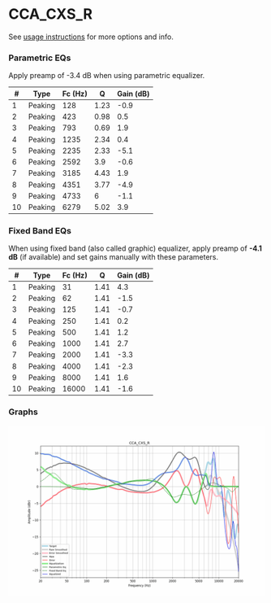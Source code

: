 # CCA_CXS_R
See [usage instructions](https://github.com/jaakkopasanen/AutoEq#usage) for more options and info.

### Parametric EQs
Apply preamp of -3.4 dB when using parametric equalizer.

|   # | Type    |   Fc (Hz) |    Q |   Gain (dB) |
|-----|---------|-----------|------|-------------|
|   1 | Peaking |       128 | 1.23 |        -0.9 |
|   2 | Peaking |       423 | 0.98 |         0.5 |
|   3 | Peaking |       793 | 0.69 |         1.9 |
|   4 | Peaking |      1235 | 2.34 |         0.4 |
|   5 | Peaking |      2235 | 2.33 |        -5.1 |
|   6 | Peaking |      2592 | 3.9  |        -0.6 |
|   7 | Peaking |      3185 | 4.43 |         1.9 |
|   8 | Peaking |      4351 | 3.77 |        -4.9 |
|   9 | Peaking |      4733 | 6    |        -1.1 |
|  10 | Peaking |      6279 | 5.02 |         3.9 |

### Fixed Band EQs
When using fixed band (also called graphic) equalizer, apply preamp of **-4.1 dB** (if available) and set gains manually with these parameters.

|   # | Type    |   Fc (Hz) |    Q |   Gain (dB) |
|-----|---------|-----------|------|-------------|
|   1 | Peaking |        31 | 1.41 |         4.3 |
|   2 | Peaking |        62 | 1.41 |        -1.5 |
|   3 | Peaking |       125 | 1.41 |        -0.7 |
|   4 | Peaking |       250 | 1.41 |         0.2 |
|   5 | Peaking |       500 | 1.41 |         1.2 |
|   6 | Peaking |      1000 | 1.41 |         2.7 |
|   7 | Peaking |      2000 | 1.41 |        -3.3 |
|   8 | Peaking |      4000 | 1.41 |        -2.3 |
|   9 | Peaking |      8000 | 1.41 |         1.6 |
|  10 | Peaking |     16000 | 1.41 |        -1.6 |

### Graphs
![](./CCA_CXS_R.png)
